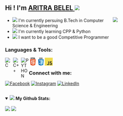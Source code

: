 ## Hi ! I'm [**ARITRA BELEL** ](https://github.com/belelaritra) <img src="https://raw.githubusercontent.com/MartinHeinz/MartinHeinz/master/wave.gif" width="30px">


<img align="right" width="30%" src="https://media4.giphy.com/media/jRf5fsn8G6YaogAWxn/giphy.gif" />

- <img src="https://media1.giphy.com/media/SUEN0j6R09jeEriEWr/giphy.gif" width="30px"> I'm currently persuing B.Tech in Computer Science & Engineering
- <img src="https://thumbs.gfycat.com/RaggedGoldenJoey-max-1mb.gif" width="30px"> I'm currently learning CPP & Python
- <img src="https://media4.giphy.com/media/gH85KtY9fX2yd9eG4F/giphy.gif" width="20px"> I want to be a good Competitive Programmer


### **Languages & Tools:**

[<img align="left" alt="C" width="26px" src="https://raw.githubusercontent.com/jmnote/z-icons/master/svg/c.svg" />](https://github.com/belelaritra/C_Programming)
[<img align="left" alt="C++" width="26px" src="https://raw.githubusercontent.com/jmnote/z-icons/master/svg/cpp.svg" />](https://github.com/belelaritra/CPP_Programming)
[<img align="left" alt="PYTHON" width="26px" src="https://raw.githubusercontent.com/jmnote/z-icons/master/svg/python.svg" />](https://coursera.org/share/98aab21a41851cd93e1a4ae874840a8a)
[<img align="left" alt="HTML5" width="26px" src="https://raw.githubusercontent.com/github/explore/80688e429a7d4ef2fca1e82350fe8e3517d3494d/topics/html/html.png" />](https://coursera.org/share/f44c307c882ca67bf2e9f88254d5d441)
[<img align="left" alt="CSS3" width="26px" src="https://raw.githubusercontent.com/github/explore/80688e429a7d4ef2fca1e82350fe8e3517d3494d/topics/css/css.png"/>](https://coursera.org/share/12df9a30107954bca2cc45f79f2a6c6b)
[<img align="left" alt="JavaScript" width="26px" src="https://raw.githubusercontent.com/github/explore/80688e429a7d4ef2fca1e82350fe8e3517d3494d/topics/javascript/javascript.png"/>](https://coursera.org/share/12df9a30107954bca2cc45f79f2a6c6b)
</br>

### **Connect with me:**
[<img align="top" alt="Facebook" width="35px" src="https://cliply.co/wp-content/uploads/2019/07/371907490_FACEBOOK_ICON_TRANSPARENT_400.gif" />](https://www.facebook.com/aritra.belel.7)  [<img align="top" alt="Instagram" width="38px" src="https://cliply.co/wp-content/uploads/2019/07/371907300_INSTAGRAM_ICON_TRANSPARENT_400.gif" />](https://www.instagram.com/belel.aritra/?hl=en)  [<img align="top" alt="LinkedIn" width="35px" src="https://cliply.co/wp-content/uploads/2021/02/372102050_LINKEDIN_ICON_TRANSPARENT_400.gif" />](https://www.linkedin.com/in/belelaritra)
</br>
##

<details open>
  <summary><b><img align="bottom" src="https://media.giphy.com/media/VEzBzSyEOKtXGuPIQw/giphy.gif" width="25px"> My Github Stats:</b></summary>
<br>
<img src="https://github-readme-stats.vercel.app/api?username=belelaritra&show_icons=true&theme=outrun&hide=issues&count_private=true" width ="50%"/> 
<img src="https://github-readme-stats.vercel.app/api/top-langs/?username=belelaritra&theme=radical&layout=compact" width ="40%"/>

</details>
